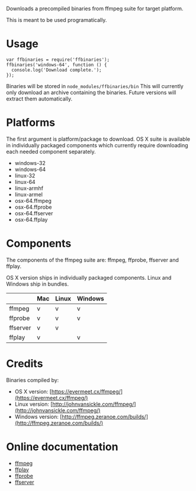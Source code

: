 Downloads a precompiled binaries from ffmpeg suite for target platform.

This is meant to be used programatically.

# Usage

```
var ffbinaries = require('ffbinaries');
ffbinaries('windows-64', function () {
  console.log('Download complete.');
});
```

Binaries will be stored in `node_modules/ffbinaries/bin`
This will currently only download an archive containing the binaries.
Future versions will extract them automatically.

# Platforms

The first argument is platform/package to download. OS X suite is available
in individually packaged components which currently require downloading
each needed component separately.

* windows-32
* windows-64
* linux-32
* linux-64
* linux-armhf
* linux-armel
* osx-64.ffmpeg
* osx-64.ffprobe
* osx-64.ffserver
* osx-64.ffplay

# Components

The components of the ffmpeg suite are: ffmpeg, ffprobe, ffserver and ffplay.

OS X version ships in individually packaged components. Linux and Windows ship in bundles.

|          | Mac | Linux | Windows |
|----------|-----|-------|---------|
| ffmpeg   | v   | v     | v       |
| ffprobe  | v   | v     | v       |
| ffserver | v   | v     |         |
| ffplay   | v   |       | v       |


# Credits

Binaries compiled by:

* OS X version: [https://evermeet.cx/ffmpeg/](https://evermeet.cx/ffmpeg/)
* Linux version: [http://johnvansickle.com/ffmpeg/](http://johnvansickle.com/ffmpeg/)
* Windows version: [http://ffmpeg.zeranoe.com/builds/](http://ffmpeg.zeranoe.com/builds/)

# Online documentation

* [ffmpeg](http://ffmpeg.org/ffmpeg.html)
* [ffplay](http://ffmpeg.org/ffplay.html)
* [ffprobe](http://ffmpeg.org/ffprobe.html)
* [ffserver](http://ffmpeg.org/ffserver.html)
